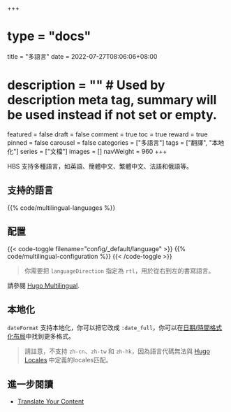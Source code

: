 +++
# type = "docs"
title = "多語言"
date = 2022-07-27T08:06:06+08:00
# description = "" # Used by description meta tag, summary will be used instead if not set or empty.
featured = false
draft = false
comment = true
toc = true
reward = true
pinned = false
carousel = false
categories = ["多語言"]
tags = ["翻譯", "本地化"]
series = ["文檔"]
images = []
navWeight = 960
+++

HBS 支持多種語言，如英語、簡體中文、繁體中文、法語和俄語等。

<!--more-->

## 支持的語言

{{% code/multilingual-languages %}}

## 配置

{{< code-toggle filename="config/_default/language" >}}
{{% code/multilingual-configuration %}}
{{< /code-toggle >}}

> 你需要把 `languageDirection` 指定為 `rtl`，用於從右到左的書寫語言。

請參閱 [Hugo Multilingual](https://gohugo.io/content-management/multilingual/).

## 本地化

`dateFormat` 支持本地化，你可以把它改成 `:date_full`，你可以在[日期/時間格式化布局](https://gohugo.io/functions/dateformat/#datetime-formatting-layouts)中找到更多格式。

> 請註意，不支持 `zh-cn`、`zh-tw` 和 `zh-hk`，因為語言代碼無法與 [Hugo Locales](https://github.com/gohugoio/locales) 中定義的locales匹配。

## 進一步閱讀

- [Translate Your Content](https://gohugo.io/content-management/multilingual/#translate-your-content)
